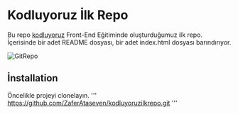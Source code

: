 # Kodluyoruz İlk Repo
Bu repo [kodluyoruz](https://app.patika.dev/) Front-End Eğitiminde oluşturduğumuz ilk repo. İçerisinde bir adet
README dosyası, bir adet index.html dosyası barındırıyor.

![GitRepo](D:\githubRepo.png)

## İnstallation
Öncelikle projeyi clonelayın.
'''
https://github.com/ZaferAtaseven/kodluyoruzilkrepo.git
'''



